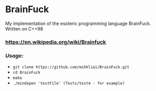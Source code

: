 # BrainFuck
My implementation of the esoteric programming language BrainFuck. Written on C++98

### <https://en.wikipedia.org/wiki/Brainfuck>

### ***Usage:***
* `git clone https://github.com/mshkliai/BrainFuck.git`
* `cd BrainFuck`
* `make`
* `./mindopen 'testFile' (Tests/test4 - for example)`
